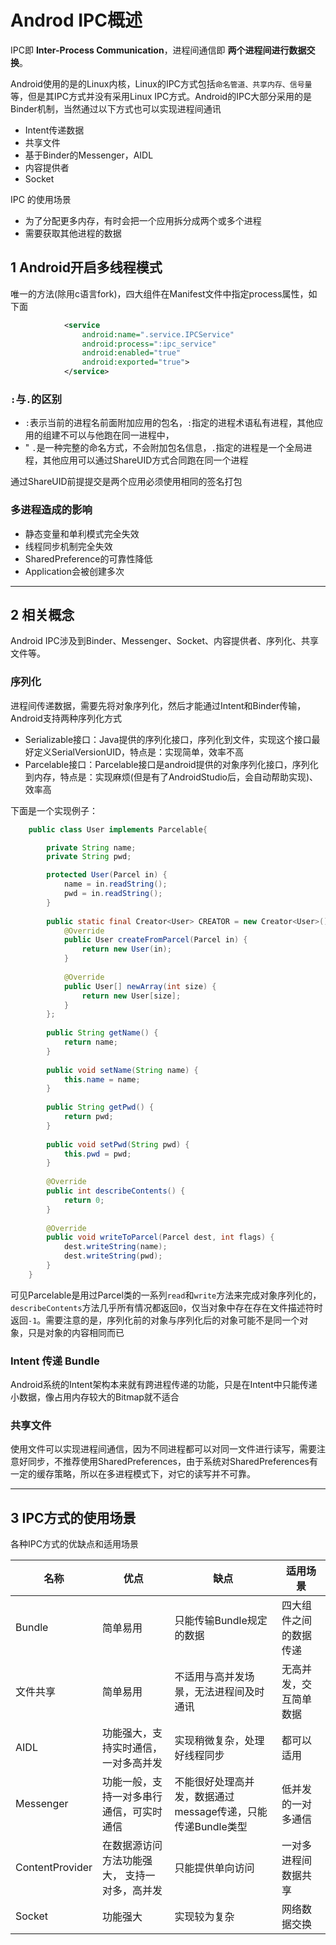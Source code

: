 # Androd IPC概述

IPC即 **Inter-Process Communication**，进程间通信即 **两个进程间进行数据交换**。

Android使用的是的Linux内核，Linux的IPC方式包括`命名管道、共享内存、信号量`等，但是其IPC方式并没有采用Linux IPC方式。Android的IPC大部分采用的是Binder机制，当然通过以下方式也可以实现进程间通讯

- Intent传递数据
- 共享文件
- 基于Binder的Messenger，AIDL
- 内容提供者
- Socket

IPC 的使用场景

- 为了分配更多内存，有时会把一个应用拆分成两个或多个进程
- 需要获取其他进程的数据

## 1 Android开启多线程模式

唯一的方法(除用c语言fork)，四大组件在Manifest文件中指定process属性，如下面

```xml
            <service
                android:name=".service.IPCService"
                android:process=":ipc_service"
                android:enabled="true"
                android:exported="true">
            </service>
```

### `:`与`.`的区别

- `:`表示当前的进程名前面附加应用的包名，`:`指定的进程术语私有进程，其他应用的组建不可以与他跑在同一进程中，
- " `.`是一种完整的命名方式，不会附加包名信息，`.`指定的进程是一个全局进程，其他应用可以通过ShareUID方式合同跑在同一个进程

通过ShareUID前提提交是两个应用必须使用相同的签名打包

### 多进程造成的影响

- 静态变量和单利模式完全失效
- 线程同步机制完全失效
- SharedPreference的可靠性降低
- Application会被创建多次

---
## 2 相关概念

Android IPC涉及到Binder、Messenger、Socket、内容提供者、序列化、共享文件等。

### 序列化

进程间传递数据，需要先将对象序列化，然后才能通过Intent和Binder传输，Android支持两种序列化方式

- Serializable接口：Java提供的序列化接口，序列化到文件，实现这个接口最好定义SerialVersionUID，特点是：实现简单，效率不高
- Parcelable接口：Parcelable接口是android提供的对象序列化接口，序列化到内存，特点是：实现麻烦(但是有了AndroidStudio后，会自动帮助实现)、效率高

下面是一个实现例子：

```java
    public class User implements Parcelable{

        private String name;
        private String pwd;

        protected User(Parcel in) {
            name = in.readString();
            pwd = in.readString();
        }
    
        public static final Creator<User> CREATOR = new Creator<User>() {
            @Override
            public User createFromParcel(Parcel in) {
                return new User(in);
            }
    
            @Override
            public User[] newArray(int size) {
                return new User[size];
            }
        };
    
        public String getName() {
            return name;
        }
    
        public void setName(String name) {
            this.name = name;
        }
    
        public String getPwd() {
            return pwd;
        }
    
        public void setPwd(String pwd) {
            this.pwd = pwd;
        }
    
        @Override
        public int describeContents() {
            return 0;
        }
    
        @Override
        public void writeToParcel(Parcel dest, int flags) {
            dest.writeString(name);
            dest.writeString(pwd);
        }
    }
```

可见Parcelable是用过Parcel类的一系列`read`和`write`方法来完成对象序列化的，`describeContents`方法几乎所有情况都返回`0`，仅当对象中存在存在文件描述符时返回`-1`。需要注意的是，序列化前的对象与序列化后的对象可能不是同一个对象，只是对象的内容相同而已

### Intent 传递 Bundle

Android系统的Intent架构本来就有跨进程传递的功能，只是在Intent中只能传递小数据，像占用内存较大的Bitmap就不适合

### 共享文件

使用文件可以实现进程间通信，因为不同进程都可以对同一文件进行读写，需要注意好同步，不推荐使用SharedPreferences，由于系统对SharedPreferences有一定的缓存策略，所以在多进程模式下，对它的读写并不可靠。


---
## 3 IPC方式的使用场景

各种IPC方式的优缺点和适用场景

|  名称 | 优点  | 缺点  | 适用场景  |
| ------------ | ------------ | ------------ | ------------ |
| Bundle  |  简单易用 | 只能传输Bundle规定的数据  | 四大组件之间的数据传递  |
|  文件共享 |  简单易用 | 不适用与高并发场景，无法进程间及时通讯  | 无高并发，交互简单数据  |
| AIDL  | 功能强大，支持实时通信，一对多高并发  | 实现稍微复杂，处理好线程同步  | 都可以适用  |
|  Messenger | 功能一般，支持一对多串行通信，可实时通信  | 不能很好处理高并发，数据通过message传递，只能传递Bundle类型  | 低并发的一对多通信  |
| ContentProvider  | 在数据源访问方法功能强大， 支持一对多，高并发 | 只能提供单向访问  | 一对多进程间数据共享  |
| Socket  | 功能强大  |  实现较为复杂 |  网络数据交换 |

